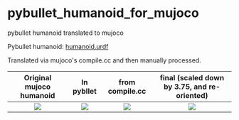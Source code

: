 # pybullet_humanoid_for_mujoco
pybullet humanoid translated to mujoco

Pybullet humanoid: [humanoid.urdf](https://github.com/bulletphysics/bullet3/blob/master/examples/pybullet/gym/pybullet_data/humanoid/humanoid.urdf)

Translated via mujoco's compile.cc and then manually processed.


| Original mujoco humanoid | In pybllet | from compile.cc | final (scaled down by 3.75, and re-oriented)
|:----------:|:--------:|:--------:|:----------:|
![](https://user-images.githubusercontent.com/37873142/176991321-333227b0-3e1d-4df2-8158-3af725c76bc5.png) | ![](https://user-images.githubusercontent.com/37873142/176991105-ca260653-c5c9-408f-bcda-6eee0afff5f7.png)  | ![](https://user-images.githubusercontent.com/37873142/176991023-e3870b4f-7675-4a94-88cb-7b4a5a67b2cc.png) | ![](https://user-images.githubusercontent.com/37873142/176991068-6f87392c-0d23-4e42-a924-45aa26dd43d7.png)




